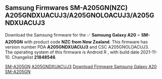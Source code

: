 <h2>Samsung Firmwares SM-A205GN(NZC) A205GNDXUACUJ3/A205GNOLOACUJ3/A205GNDXUACUJ3</h2>
Download the Samsung firmware for the ✅ <strong>Samsung Galaxy A20 </strong> ⭐ <strong>SM-A205GN</strong> with product code <strong>NZC</strong> <strong> from New Zealand</strong>. This firmware has version number PDA <strong>A205GNDXUACUJ3</strong> and CSC A205GNOLOACUJ3. The operating system of this firmware is Android R , with build date 2021-11-10. Changelist <strong>21848546</strong>.


[SM-A205GN](https://samfirm.shop/samsung/model/SM-A205GN)
[A205GNDXUACUJ3](https://samfirm.shop/samsung/pda/A205GNDXUACUJ3)
[Download Firmware Samsung Galaxy A20 SM-A205GN](https://samfirm.shop/samsung/firmware/473870)
